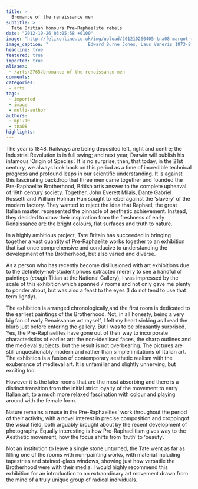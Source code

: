 ```yaml
---
title: >
  Bromance of the renaissance men
subtitle: >
  Tate Britian honours Pre-Raphaelite rebels
date: "2012-10-26 03:05:58 +0100"
image: "http://felixonline.co.uk/img/upload/201210260405-tna08-margot-rgb.jpg"
image_caption: "               Edward Burne Jones, Laus Veneris 1873-8 © Laing Art Gallery"
headline: true
featured: true
imported: true
aliases:
 - /arts/2765/bromance-of-the-renaissance-men
comments:
categories:
 - arts
tags:
 - imported
 - image
 - multi-author
authors:
 - mp1710
 - tna08
highlights:
---
```


The year is 1848. Railways are being deposited left, right and centre; the Industrial Revolution is in full swing; and next year, Darwin will publish his infamous ‘Origin of Species’. It is no surprise, then, that today, in the 21st century, we always look back on this period as a time of incredible technical progress and profound leaps in our scientific understanding. It is against this fascinating backdrop that three men came together and founded the Pre-Raphaelite Brotherhood, British art’s answer to the complete upheaval of 19th century society. Together, John Everett Milais, Dante Gabriel Rossetti and William Holman Hun sought to rebel against the ‘slavery’ of the modern factory. They wanted to reject the idea that Raphael, the great Italian master, represented the pinnacle of aesthetic achievement. Instead, they decided to draw their inspiration from the freshness of early Renaissance art: the bright colours, flat surfaces and truth to nature.

In a highly ambitious project, Tate Britain has succeeded in bringing together a vast quantity of Pre-Raphaelite works together to an exhibition that isat once comprehensive and conducive to understanding the development of the Brotherhood, but also varied and diverse.

As a person who has recently become disillusioned with art exhibitions due to the definitely-not-student prices extracted merel y to see a handful of paintings (*cough* Titian at the National Gallery), I was impressed by the scale of this exhibition which spanned 7 rooms and not only gave me plenty to ponder about, but was also a feast to the eyes (I do not tend to use that term lightly).

The exhibition is arranged chronologically,and the first room is dedicated to the earliest paintings of the Brotherhood. Not, in all honesty, being a very big fan of early Renaissance art myself, I felt my heart sinking as I read the blurb just before entering the gallery. But I was to be pleasantly surprised. Yes, the Pre-Raphaelites have gone out of their way to incorporate characteristics of earlier art: the non-idealised faces, the sharp outlines and the medieval subjects; but the result is not overbearing. The pictures are still unquestionably modern and rather than simple imitations of Italian art. The exhibition is a fusion of contemporary aesthetic realism with the exuberance of medieval art. It is unfamiliar and slightly unnerving, but exciting too.

However it is the later rooms that are the most absorbing and there is a distinct transition from the initial strict loyalty of the movement to early Italian art, to a much more relaxed fascination with colour and playing around with the female form.

Nature remains a muse in the Pre-Raphaelites’ work throughout the period of their activity, with a novel interest in precise composition and croppingof the visual field, both arguably brought about by the recent development of photography. Equally interesting is how Pre-Raphaelitism gives way to the Aesthetic movement, how the focus shifts from ‘truth’ to ‘beauty’.

Not an institution to leave a single stone unturned, the Tate went as far as filling one of the rooms with non-painting works, with material including tapestries and stained-glass windows, showing just how versatile the Brotherhood were with their media.
 I would highly recommend this exhibition for an introduction to an extraordinary art movement drawn from the mind of a truly unique group of radical individuals.
